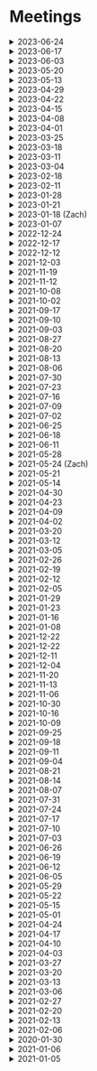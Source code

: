 # Meetings

<details>
<summary>2023-06-24</summary>

- SAML at Hopkins is working!
- Investigated the technical details of LTI, OAuth2, OpenID Connect, JWTs, and so forth.

</details>

<details>
<summary>2023-06-17</summary>

- SAML
- Zach: SAML, LTI, and AI
- LTI
  - SAML vs OAuth for authentication
    - It is possible that they give you different identifiers for the same person 🤦‍♂️
    - Introduce the notion of multiple emails per account
    - Introduce a way to merge accounts
    - Splash screen prompting to merge accounts
  - At Hopkins we’re integrating with Canvas, not SIS
  - Initially, we’re integrating at the level of the course, with course staff taking action
    - **Later:** Perhaps integrate at the application level and create courses automatically
  - How the synchronization of course participants behaves:
    - If someone appears in the LMS, sign them up in Courselore and add them as course participant. Mark their participation as having come from the LMS.
    - In general, mark everyone who appears in the LMS.
    - If someone disappears from the LMS, and they have been marked as appearing in LMS in the first place, then it’s okay to remove them.
    - **Later:** Allow staff members to control this process in more detail, for example, have some options to quarantine instead of removing. (Some people may not trust the registrar 100%)
  - Courselore embedded in the LMS? No.
  - Certification? Not yet.

</details>

<details>
<summary>2023-06-03</summary>

- Changes in terminology:
  - Staff → Course Staff (In the context of a course, to set it apart from Staff in the context of system administration)
- Improved the starting state of the `@mentions` and `#references` widgets. Instead of simply saying “Start typing to search”, they now give useful options, for example, the people who authored the most recent messages.
- Fixed glitches when dragging-and-dropping or copying-and-pasting folders and text into the content editor and avatar uploader.
- Added a way for staff members to export questions as JSON for research.
- https://matthewbutterick.com/chron/camera-obscura-the-case-against-ai-in-classrooms.html

</details>

<details>
<summary>2023-05-20</summary>

- SAML: News from the Computer Science Department?
- Deployed new features & redesigns.
- Email notifications for Selected Participants?
  - Have a way to prompt you to `@everyone`
  - Have an option similar to “Announcement”, which is functionally equivalent to `@everyone`, but with a new Email Notification setting to opt out.
- Hard split between forum and chat?
  - I’m in favor.
- Export course information

</details>

<details>
<summary>2023-05-13</summary>

- Response from Hopkins about SAML.
- Deploy new features early next week.
- User interface improvements.
- Email notifications for Selected Participants?
- Hard split between forum and chat?

</details>

<details>
<summary>2023-04-29</summary>

- Skipping next week’s meeting.
- SAML
  - No news from Hopkins
  - Under what conditions do we send email on sign in?
- Follow-up on cases from the week:
  - The case of the OOM killer.
  - Participants in Ali’s conversation.
- Staff whispers and follow-up questions are done, but not deployed.

</details>

<details>
<summary>2023-04-22</summary>

- Deployed SAML, waiting for Identity Provider to answer.
- Whispers are working, but need polish.
- Follow up questions.
- Homework grading application: not yet.
- Next priorities:
  - UI on the upper left.
  - LTI by fall.

</details>

<details>
<summary>2023-04-15</summary>

- Finished SAML.
- Will start whispers.

</details>

<details>
<summary>2023-04-08</summary>

- SAML
  - Sign in page interface
  - Sign up via SAML
  - Sign out

</details>

<details>
<summary>2023-04-01</summary>

- SAML: Setup keys, relay state, user interface, and so forth.
- Other
  - Don’t hide email/password behind button
  - First/last/display name OR full/display name
  - Pronoun
  - How to pronounce your name
  - LTI

</details>

<details>
<summary>2023-03-25</summary>

**SAML**

- System administrator configuration of SAML (use configuration file)
- Multiple providers
- When creating account, do we ask for a password? No
  - Do we allow them to create a password after the fact? Yes
  - Administrator backdoor? Yes
- Reset password
- How to show SAML to the user?
- Upon first SAML sign in, ask for existing account
  - Help documents
- Allow for sign-in initiated by identity provider? Yes.
- How do you prevent, for example, Hopkins from providing the identity for `someone@another-university.edu`, forging their way into Courselore? Should we limit the authority of identity providers to a set of domains?
  - Allowlist of `*.jhu.edu`
- Sign out
  - Initiated in Courselore: Sign out of Courselore only (leaving you signed in to the identity provider) or single sign out? Single sign-out.
  - Initiated elsewhere: Do we sign out of Courselore as well? Yes.
- Example of Hopkins request and response?

</details>

<details>
<summary>2023-03-18</summary>

- Deployed polls
  - Little “News” button on the footer to explain the new feature
- Single sign-on with SAML:
  - Learned about how it works
  - Curated tools we can use to mock the university part of things and to implement the Courselore part of things
  - Edge cases, for example, how to avoid ending up with two accounts, one with email/password, and another with university credentials via SAML.
  - What we’ll need to get Courselore on the list of authorized Service Providers at Hopkins.

</details>

<details>
<summary>2023-03-11</summary>

- Polls are almost finished, except for edge cases & testing.
- Next priorities.
  - Whispers.
  - SAML.

</details>

<details>
<summary>2023-03-04</summary>

- Progress:
  - Polls
  - Date picker
  - Client-side components
- Drag with three fingers worked for me 🤔
  - It’s an issue with scrolling panes when you reach the edge.
- A vote should trigger a Live-Update? Yes.
- Chat on sidebar, similar to Discourse
- Disable polls for students
  - Default students can’t create polls
- “What’s new”
  - In application, not via email
- No auto-updates for Courselore self-hosters

</details>

<details>
<summary>2023-02-18</summary>

- Progress
  - Finished the feature that allows you to reorder tags.
  - Started polls.
  - Didn’t meet with the people at Google 🤷
- Simplify tags page
  - Inline the controls
  - Drag with three fingers
  - Tags won’t have special behavior
    - No nested tags
- Polls
  - Ranking
  - One or multiple options
  - https://civs1.civs.us
- Whispers

</details>

<details>
<summary>2023-02-11</summary>

- Progress:
  - Fixed a security issue related to image proxy.
  - User deletion.
  - Backlog grooming.

</details>

<details>
<summary>2023-01-28</summary>

- Progress:
  - Content editor redesign deployed.
  - Store preferences (for example, whether to use Programmer Mode) on server, to be consistent across devices.
  - Store message drafts on server as well (start drafting a message on phone and finish on desktop).
  - “Currently typing.”
  - Administrators can now see a list of courses.
- Explain Programmer Mode in help for content editor.
- Add helpers to other parts of the application.
- Redesign the upper-left part of the interface.
- Chat scrolling is glitchy.

</details>

<details>
<summary>2023-01-21</summary>

- Deployed new strategy for static CSS/JavaScript that is as good as we can make it. 1.5x improvement in page size, more strict Content Security Policy, and so forth.
- Started redesigning content editor: new sanitization rules, fixed style issues in content, new toolbar, a tutorial on how to use Markdown, and so forth.
- Talked to Zach, who is generally positive about Courselore.
- Have a contact at Google that may help us spread the word in Latin America.
- Let pagination take the backseat.
- List courses in administration panel.
- Google Keywords.
- Add “Change Conversation Type” to “Actions” menu.
- Internationalization to reach world market: 30 languages.
- Use AI to help staff answer questions.
  - Promote the idea on home page.
  - Do sentiment analysis on student’s follow-up to a question to detect “thank you” messages and don’t mark the question as unanswered.

</details>

<details>
<summary>2023-01-18 (Zach)</summary>

- Overall happy with Courselore. Used with two co-instructors.
- We could double-check the hash generated by the `` css`...` `` and `` javascript`...` `` extractors to avoid collision.
- For receiving emails, use IMAP instead of SMTP.

</details>

<details>
<summary>2023-01-07</summary>

- We’re introducing a compiler pass that extracts static CSS & client JavaScript.
- Killer feature to attract people: off-the-shelf AI
  - Reuse questions
  - Reuse questions from previous year

</details>

<details>
<summary>2022-12-24</summary>

- Resumed work on pagination, which is causing performance issues.
- Started improving the treatment of client JavaScript.
  - `defer`.
  - Reuse functions (like we already do for CSS).
  - `morph` tooltips (which improves things on Live-Updates).

</details>

<details>
<summary>2022-12-17</summary>

- Introduced WebP for better performance & support for videos and animated GIFs.
- Converted the “Actions” menu to be lazy-loaded, improving the performance significantly.
- Highest priority: Feature-parity with other platforms.
- Are replies to announcements sending notifications to everyone? (Later: No, they aren’t.)
- We considered an option on follow-ups to announcements that would allow a staff member to force sending notifications to everyone, similar to the announcement itself. Ultimately, we decided against it, because the benefit didn’t seem to compensate the complication in the system. For the time being, you can `@everyone`, since most people don’t change the default settings and receive notifications for `@mentions`.
- We may hire an intern for the summer.
- Autocomplete for `@everyone`, `@students`, and `@staff` (just focus on the right option as the person is typing).
- `@mentions` and `#references` widgets should disappear on `␣`.

</details>

<details>
<summary>2022-12-12</summary>

- Reuse conversations across semesters.
- Performance improvements of almost 2x by lazy loading dropdown menu for “Actions”.

</details>

<details>
<summary>2021-12-03</summary>

- Progress:
  - Performance improvements of 2x.
  - Monitor.
  - Reusable messages across courses is almost finished.

</details>

<details>
<summary>2021-11-19</summary>

- Finished and deployed version 6.0.0 with new infrastructure.
- Prioritize being able to migrate content from Piazza and across semesters.
- Buy keywords in AdSense.
- At some point look for people who can do more proper marketing & sales.
- At some point look for people who can manage contracts & payments.
- Future pricing:
  - Free period and/or free tier.
  - Based on number of (active) classes.
  - Based on number of users.
- Table of comparison with other services, for example, Piazza and Ed.

</details>

<details>
<summary>2021-11-12</summary>

- Rearchitecture of processes, Live-Connections & Live-Updates, and so forth.
- Priorities moving forward:
  - Sidebar reorganization: Don’t change the user interface too much, given it’s almost the end of the semester and people are used to it.
  - Basic help for formatting, for example, the use of code fences (```).
  - Analytics, for example, the average time to respond, number of questions asked, and so forth.
  - Whispers.

</details>

<details>
<summary>2021-10-08</summary>

- Fixed an issue that was causing non-high-DPI images to be resized.
- Fixed an issue that was causing Firefox to show “Failed to connect to the Courselore server.” for a moment during reload.
- Started module bundling.
- We should start reaching out to more people on the spring, and before that we need:
  - Feature parity with Piazza.
  - Mobile application.
  - More robust notification system.
  - Better chat user interface.
- Long conversations are a bit slow (we need to flesh out pagination).
- Let’s rename “Staff” to “Course Staff”. (We also considered “Professor/Teaching Assistants”.)
- Let’s add more ℹ️s to explain “Selected People” & “Course Staff”.
- Let’s make tutorials to teach people Courselore in detail.

</details>

<details>
<summary>2021-10-02</summary>

- Issues we fixed:
  - Double submission in Chrome.
  - Server restarting.
  - Firefox not connecting to server.
  - Performance related to priority of Live-Updates.
- Investigated HTTP/3.
- Updated Caddy, Node.js, and dependencies.
- We’re double the size as last semester.
- Relax offline alerts.
- Show who’s typing, but hide students from other students.

</details>

<details>
<summary>2021-09-17</summary>

- Small quality-of-life improvements:
  - Show who liked a message.
  - Reduce the delay between sending a message & triggering its email notifications.
- Security issues:
  - Closing user sessions on the server (we had to sign everyone out just in case…).
  - Cookies & subdomains (it was breaking `try.courselore.org` and could lead to cookie tossing).
  - CSRF (`csurf` was deprecated).
- Investigated double-submit issue.
- Chrome on Android is still crashing 2 times out of 5.
- Filter by Selected People should allow to choose **which** people.
- Some operations are slow because live-updates are putting you behind in the queue.

</details>

<details>
<summary>2021-09-10</summary>

- No-reply: Let’s keep the administrator email for now, and at some point implement the feature in which you’re able to post a message by replying to the email notification.
- Don’t notify about messages you saw in real-time. Particularly on chats, in which there are many messages in succession.
- Edge case: While messages may be anonymous, the participation of a student in the conversation isn’t anonymous, so if there are only two students and one posts anonymously, the other can figure out who it was. But we’re considering that okay.
- Investigating a double-submit issue that Ali & Earl ran into. Don’t know what’s causing it yet.
- Locking down the application for people who haven’t verified their email address seems to have worked 😁
- Fixed security & privacy issues:
  - Redirects could lead you outside the application.
  - Students could see who viewed a message, if they knew which URL to query.
- Improved the error messages in the authentication & invitation workflows.
- Show participants on sidebar.
- Let’s continue allowing you to like your own messages, but let’s add a way for you to see who liked a message (and let everyone see that).
- Let’s postpone the notion of deleting users, courses, and so forth. It’ll come particularly handy when we have LMS integration.
- Do something about the case in which a student posts “thank you” in reply to an answer to a question, and the question becoming unresolved: perhaps separate buttons.
- Think about more separation between chats & other types of conversation. Perhaps remove chats for everyone from students?
- Have a setting to configure the delay on email notifications.
- The ceiling for improving performance is high.

</details>

<details>
<summary>2021-09-03</summary>

- Brought back the concept of “Announcements”.
- Fixed issue with password reset links & Outlook.
- Several quality-of-life features.
- Other topics:
  - A student didn’t get an email notification for a reply to their question. Could it be because they didn’t verify their email? (Let’s lock the system further if you didn’t verify your email.) Could it be one of the emails didn’t get relayed, mostly because of wrong domains? Keep an eye out…
  - In the near future, let’s implement a notion of “importing” conversations from other courses to allow for reuse, but let’s **not** put too much structure into the continuity of the courses across semester—let’s let it be more freeform.
  - Get rid of horizontal scrolling. In the content editor toolbar in particular, but in the rest of the application in general as well…

</details>

<details>
<summary>2021-08-27</summary>

- Conversation participants deployed.
- Finished things off with Eliot: Polls are mostly fleshed out.
- Password reset issue reported by Ali.
- We started discussing the notion of reusable posts across semesters.
- SAML is a priority for spring, so we should start now, because it will take some time to cut through the red tape.

</details>

<details>
<summary>2021-08-20</summary>

- DMs: Almost finished, only missing user interface. Most of the work was dealing with how DMs interact with other features, for example, anonymity and email notifications.
- Lock Course (Exam Period): Done. Not merged.
- Polls: Explored the idea of holding the results in the message, but landed on the concept of having polls as external objects, like images.
- Other topics:
  - Administrative interface should show the active courses.
  - Import from Piazza: Announcement messages.
  - Apply filters right away, don’t have an “Apply Filter” button.
  - **Superpins**, that would be useful for administrative pages with PDFs, zips, and other course material. But let’s not have a dedicated “course resources” feature.
  - Chats should be “Selected People” by default.
  - On course lock, students may ask private questions.

</details>

<details>
<summary>2021-08-13</summary>

- Mobile application:
  - Cookies to detect mobile application as opposed to the browser.
  - Redirection flows.
- Digests:
  - Deployed new email notifications infrastructure with delay between receiving a message and sending its notifications.
  - We haven’t deployed digests because we’re still dealing with edge cases, for example, what happens when you’re receiving digests and switch to immediate notifications.
- Participants:
  - Most of the infrastructure is in place. Still dealing with interactions between this feature and other features, for example, search, email notifications, the `@mentions` widget and so forth.
- Polls:
  - They’re a new type of message content, not something heavyweight like a new type of question. This follows the same lines as Discourse & Slack (where people use reactions (emojis) to do polls).
  - Support multiple answers.
  - Students may see aggregate results.
  - Staff may see individual votes.
  - Allow for closing a poll.
- Zach’s comments:
  - DMs.
  - SAML (for spring).

</details>

<details>
<summary>2021-08-06</summary>

- Mobile application.
  - Select server to connect to (and validate that it’s a Courselore server).
  - Safe area (notch).
- Email digests.
  - Decorate content from other people’s perspective.
  - Fixed issues with `#anchors`.

</details>

<details>
<summary>2021-07-30</summary>

- Mobile application is under way: Capacitor is setup, and we’re working on the page that lets you select the server. We may have issues getting the application approved by Apple.
- Email notification digests are almost done. Also implemented a grace period between sending a message and its email notification, to allow the person to edit.
- The new Tags selector widget is done. The person selector widget for DMs will reuse this work.

</details>

<details>
<summary>2021-07-23</summary>

- Better email notifications:
  - Filters for conversations in which you participated is now deployed.
  - Emails are threaded.
  - Do we want more granular control for digests, for example, answers to your questions should be received right away?
- Eliot’s work on the new tags widget isn’t finished yet.
  - Start investigating mobile application.
- Sketch of 1-to-1 conversations.

</details>

<details>
<summary>2021-07-16</summary>

- Better ways for administrators to be notified of updates.
- “New Conversation” interface changes (sidebar & main form).

</details>

<details>
<summary>2021-07-09</summary>

- Administrative interface: Deployed.
- Better email notifications: Deployed (but missing digests).
- Icons: Improving the presentation of “New Conversation” form.

</details>

<details>
<summary>2021-07-02</summary>

- Administrative interface: It’s almost ready to deploy: We want to revert some changes before we actually deploy.
- Simplified configuration.
- Better email notifications: Doing filtering on database. Everything but digests.

</details>

<details>
<summary>2021-06-25</summary>

- Better email notifications:
  - Completed the settings page.
  - Implemented the filtering rules.
  - Not actually creating digests yet.
- Administrative interface:
  - Preparing for deployment of initial features:
    - Users with system role management
    - Settings for restricting who can create courses
    - General settings like administrative email
  - Migration process: Setup some tricky database migrations requiring user input for migration of existing installations.
- Other minor things:
  - Fixed layout glitch on user settings profile page when the person doesn’t have an avatar yet.
- When we get to 1-to-1 conversations, do whispers, similar to Discourse.
- API
- Gamification
  - Badges (for example, first to answer a question)
  - Karma points for whole class and unlock achievements for everyone

</details>

<details>
<summary>2021-06-18</summary>

- Administrative interface:
  - Course creation is restricted to only certain users, respecting option set by administrator.
  - List of all users in the system.
- Better email notifications:
  - See interface.
- Smaller things:
  - Fixed configuration issues that made development on Windows not work.
  - Fixed small annoyance in which a tap on user partial would open the tooltip right away on mobile, not respecting the delay.

</details>

<details>
<summary>2021-06-11</summary>

- Started work on the administrative interface.
- Added an image reverse proxy to serve hotlinked images in message content. This fixes mixed content errors and improves on privacy.
- Several small quality-of-life improvements, for example, including the course name on the “From” field in emails, making it easier for staff to make a note generate a notification, and so forth.

</details>

<details>
<summary>2021-05-28</summary>

- Had a meeting with Zach: how the first semester with Courselore went; what to do for next semester; and a brief technical overview.
- Implemented the course archival feature.
- A couple more tweaks to the layout of the sidebar.
- Fixed issues: Images in email notifications not showing up on some email clients; close the `@mentions` and `#references` widget on `@␣`; and so forth.
- Minimal integration with Learning Management Systems is a high priority. (Identity only; don’t do grades and other things right now.)

</details>

<details>
<summary>2021-05-24 (Zach)</summary>

- Liked Courselore this first semester and plan on using again next semester (starting things off in August), with a co-instructor who used to use <https://edstem.org>.
- Ran into some bugs that have already been fixed on the latest version.
- Caddy could silence logs **after** a successful startup.
- Most wanted features for next semester:
  - 1-to-1 conversations.
  - SAML (only for authentication; authorization and the invitation process should remain the same).
- Desktop version would be more useful than mobile.
- On the technical side of things:
  - Our live-navigation & live-updates are related to functional reactive programming.
  - Elm gives some of the same benefits, but at the cost of making the programmer work to maintain some of the invariants necessary to make the system work.
  - `key=""` implies uniqueness & perhaps it would be nicer to have more structure in the key besides just a string.

</details>

<details>
<summary>2021-05-21</summary>

- Sidebar redesign.
  - Ask a question.
  - Quick filters. (Unread isn’t working yet.)
  - Search takes less space.
  - Filtering by unresolved questions becomes more obvious.
  - The search & filters part of the sidebar stays fixed.
- Made emails copyable.
- Query parameters management, from blocklist to allowlist.
- Questions:
  - Is the semester over? May I downsize the machine? May I deploy new versions with design changes?
    - Yes, the semester is over.
  - Course archival.
    - Prioritize it.
- Review again other applications like Piazza so that we’re aware of features that people will probably ask us about.
- Our API should enable us to connect with other applications, for example, assignment management, and course material.
  - Though we won’t necessarily be going to those areas right away.
  - It’s part of our short-term strategy.
- Roadmap: 20 users by fall, 200 by spring, paid by 2024, profit by 2026
- SAML is a must-have feature for next semester (along with API)
- Administrative interface is for system administrators, not for department administrators(!)
  - It’s like a root user on Linux.
  - Allowlist people who can create a course.
  - Have complete access to course information.
  - Have one single layer of abstraction: Institution (it encapsulates departments, universities, and so forth).

</details>

<details>
<summary>2021-05-14</summary>

- Quicker feedback to actions, for example, sending a message.
  - Investigated how Discord does latency compensation.
  - Disabled submit buttons.
  - Added a “wait” cursor.
  - Latency compensation for sending a message with a placeholder.
- On `/conversations/new`, added support for pre-filling the `<input>`s with query parameters, which is useful for templates & drafts.
- Started implementing conversations drafts.
  - Do we want to show them on the sidebar?
  - Do we want to make them searchable?
- Fixes:
  - Fixed validation error in which a live-update would preserve the `value` of `input` even when it shouldn’t, for example, to set a question as “resolved.”
  - Fixed uses of `.findLast()`, which isn’t supported on all browsers yet.
  - Investigated performance issue, which seemed to be have been a temporary issue that solved itself…

</details>

<details>
<summary>2021-04-30</summary>

- Day off (holiday).
- Backlog grooming.
- Interface improvements:
  - Tooltips on relative times now target whole phrase.
  - “Conversations” button on mobile now adds entry to history.
  - `theme-color` in Safari.
- Security:
  - Headers, cross-origin, and so forth.
  - Cleaning `localStorage` on sign-out.
- Other:
  - End of the term in two weeks.
  - <https://campus.org>
  - Vacation.
  - Some protocol to interoperate with other tools, including grading systems and live lecture systems.
    - Perhaps don’t use LTI if it’s too heavy and bureaucratic.

</details>

<details>
<summary>2021-04-23</summary>

- Finished and deployed live-updates with new mechanism that’s resilient to disconnections of any kind, and that doesn’t require extra round trips to the server.

---

- Improve experience on phone:
  - Make the “Conversations” button push an entry into the history. (We can do that by turning it into a link that points at `/courses/<courseReference>`.)
  - Have a hamburger menu that doesn’t cover the whole pane underneath, and in that case don’t push an entry into the history.
  - When you click on the existing “Conversations” menu, it take a little while to respond. But not all the time, so keep an eye out for it. (Maybe it has to do with live-updates coming in and morphing happening on the background?)
- Other ideas for improving the design:
  - Conversations are sorted by most recent activity, but that means when you send a message, the conversation moves to the top, which can be disorienting.
    - Wait for a little while, 10~30 minutes, before sorting.
  - Separate the conversations in sections: One section for conversations with unread messages.
  - Add filters for conversations with unread messages.
  - Quick filters:
    - Staff:
      - Unresolved questions
      - Conversations with unread messages
    - Students:
      - Questions
      - Conversations with unread messages
- Don’t deploy big design changes in the next two weeks, because we’re approaching the end of the semester and big design changes could confuse people.
- Over the summer, start thinking more strategically.

</details>

<details>
<summary>2021-04-09</summary>

- Finished and deployed details on morphing, live navigation, and live updates. This should address several glitches in the application, and give it a more app-like feel.
- We’ll do videos for educators and students with a brief sales pitch, and a tutorial.
- The new contributor who’ll be joining us for the summer may be working on the administrative panel.

</details>

<details>
<summary>2021-04-02</summary>

- Converted from morphdom into own implementation, which minimizes changes to the DOM, fixing glitches with tooltips, scrolling, and so forth.

</details>

<details>
<summary>2021-03-20</summary>

- We finished and deployed many performance improvements, including live navigation and live updates powered by live navigation.

</details>

<details>
<summary>2021-03-12</summary>

- Almost finished live navigation, which speeds things up and makes some pagination details more straightforward to implement.

---

- ETags don’t seem to be enough: A deployment to try.courselore.org was serving stale assets.
- Our goal is to get new features while we have active users, to have them test things. Goals for the next two months:
  - Finish performance & pagination work.
  - Redesign sidebar, chat messages, and things like announcements vs notes-that-generate-notifications.
  - Notification digests.
  - 1-on-1 conversations.
- Tip sheet on how to get notifications
- After the fall semester, spread the word.

</details>

<details>
<summary>2021-03-05</summary>

- Deployed a new version with some optimizations (for example, Caddy serving static files), but still not `liveNavigation` and pagination.
- Broke the codebase into multiple files.
- Made `eventSource` more robust: It’ll try to reconnect no matter what happens.

---

- Chat
  - Look & feel, and speed.
  - Difficulty tracking what’s going on.
  - Maybe get an specialist in user-interface design after the next iteration.
  - Alternating 10 background colors.
  - Don’t just copy Slack, do better.
  - Nested chats (later).
  - More separation between messages.
  - Avatars on side.
  - More space.
  - More contrast.
  - Improve replies.
  - Little hover menu a la Slack.
  - Bigger font (Slack is 15pt).
  - Wider column for forums.
  - Wide as possible for chats.

</details>

<details>
<summary>2021-02-26</summary>

- Module bundling.
- Serving static assets with Caddy.
- Benchmarked `@leafac/html`.
- Fixed installation issues on `@leafac/caddy`.
- Fixed development installation instructions on Windows.
- Started the Turbo Drive + morphdom.

---

- 1-1 conversations are the most important feature to work on next.
- Restructuring the codebase: split files by May.

</details>

<details>
<summary>2021-02-19</summary>

- This week’s progress:
  - Worked out many edge cases of pagination (for example, I had to change permanent links 🤷).
  - Started framing (for example, the sidebar doesn’t jump around when you go to a different conversation).
  - Improved types & tests to prevent subtle bugs.
  - Fixed issues with the “New” indicator & Firefox not resetting the textarea.
- Other things we talked about:
  - Redesign the presentation of submenus, for example, “Conversations”, on mobile. Try a hamburger menu.

</details>

<details>
<summary>2021-02-12</summary>

- This week’s progress:
  - Fixed live-update glitches.
  - Better (but still not best) latency compensation.
  - Fixed “mark all as read” making it seem as if a student had read a staff-only conversation.
  - Implemented the core of pagination.
- Other things we talked about:
  - Framing.
  - Issue: Ali’s students are less active than on previous courses using other platforms.
  - We want a way to steer people away from asking questions as follow-up on announcements.
    - Locking.
    - Extract message into conversation.
    - “Ask a question”
  - Redesign “Start a new conversation” so that it is clearer how to ask a question
  - Get rid of “announcement”, and give “note” the option to broadcast.
  - Quick filters.
  - `<details>` sidebar group by date & pins.
  - Redesign New Conversation page.
  - Tags presentation make them look like tags, instead of icons on the left.

</details>

<details>
<summary>2021-02-05</summary>

- Fixes:
  - Email notifications deliveries fixed.
  - “Oh, snap” fixed.
  - Several cosmetic things.
  - Started work on live-updates.
- New features:
  - “Resolved” questions.
  - Autosizing, monospaced font on editor, and so forth.
- Bump up the VM even more.

</details>

<details>
<summary>2021-01-29</summary>

- This week’s progress:
  - Investigated techniques for live-updates, view caching, and so forth.
  - Fixed shutdown behavior.
  - Added logging.
  - Investigated issue of notifications being delivered multiple times.
- Other things we talked about:
  - The highest priority is fixing all the remaining bugs.
  - Redesign the presentation of @mentions in messages.
    - Shorten “Everyone in this Conversation” to just “Everyone”.
  - The scale of a single course:
    - 150 students
    - 15 CAs
    - 1300 conversations
    - 2~3 messages per conversation
    - 8 chats
    - 50 messages per chat
  - Add the notion of questions being resolved.
    - Only staff may change the “resolved” status
    - List of conversations: Make it easy to see unresolved questions. Color-code and filters.
    - Use that to organize Meta CourseLore.
  - Meta CourseLore make a pinned announcement of how to report bugs.

</details>

<details>
<summary>2021-01-23</summary>

- This week’s progress:
  - Improved the performance by 3x by changing the processing of CSS/JS.
  - Improved routing regarding email confirmation, email resetting, invitations, and so forth.
  - Fixed the cookie issue that was causing Outlook confirmation links to not work.
  - Did one more round of testing in different devices & browsers.
  - Added links to try.courselore.org & Meta CourseLore.
  - Added warnings explaining the intent of different servers.
  - Changed landing page for when you just created a course.
  - Made QR code more prominent on the invitations settings page.
  - Email notifications are formatted.
  - Silenced Caddy logs.
  - Operating-system detection for showing only the relevant keyboard shortcuts.
  - Fixed scrolling to the bottom on new messages on chat.
- Progress from last week that we didn’t have the time to talk about:
  - Added a decoration to the `userPartial` to highlight staff.
  - Changed the display of new messages: Instead of a blue dot next to each new message (à la Mail.app), have a bar on top of the first new message (à la Discord). Started the investigation of which parts to optimize first.
  - Fixed glitches related to tooltips on live updates.
  - Fixed the treatment of people who are no longer enrolled.
- Other things that we talked about:
  - On home page, under the “source code” button, add a tooltip to highlight how CourseLore will be free forever for people who self-host.
  - Make a public page listing known issues.
  - Add a call-to-action on the bottom navigation bar that isn’t just about reporting bugs, but about providing feedback and joining the CourseLore community.
  - Change `userPartial` tooltip to be activated on click, instead of hover.
  - Don’t send notifications when the person is online.
  - List of conversations shouldn’t jump when you go to a particular conversation.
  - Add favicon for when you bookmark CourseLore on iOS’s home screen.
  - Add a help screen under the “About CourseLore” button:
    - A more app-like experience (in iOS):
      - Bookmark CourseLore to home screen.
      - Use VIPs as notifications mechanism.
    - If things look weird, or if something doesn’t work, you may need to update your browser.

</details>

<details>
<summary>2021-01-16</summary>

- Infrastructure is in place.
  - Production server.
  - `try.courselore.org`
  - New homepage.
- We have a first person self-hosting who’s happy with the process & the documentation.
  - He wasn’t put off by the recommendation to use Homebrew, for example.
- User interface:
  - Added extra course information (year, term, institution, and code).
  - Added redirect to login when trying to confirm email but logged out.
  - Added a filter to Course Settings > Enrollments.
  - Made more explicit the administrator’s email in case the `mailto:` protocol doesn’t work.
  - “Help” button
  - Link from conversation creation to tag management.
  - Made password updates close all other sessions, in case a password is compromised or an attacker is using session fixation.
  - Fixed refreshing ids, so that things like footnotes work.
- Performance:
  - Cache preprocessed messages: 10% improvement.
  - Investigated other issues that should be 50% improvement, but haven’t implemented.
- Progress we didn’t have time to talk about:
  - Added a decoration to the `userPartial` to highlight staff.
  - Changed the display of new messages: Instead of a blue dot next to each new message (à la Mail.app), have a bar on top of the first new message (à la Discord). Started the investigation of which parts to optimize first.
  - Fixed glitches related to tooltips on live updates.
  - Fixed the treatment of people who are no longer enrolled.

</details>

<details>
<summary>2021-01-08</summary>

- It’s a good thing that we stopped using Faker.js!
- Finished `userPartial`.
  - Coolest bug ever caused by a self-`@mention` in a biography leading to an infinite loop.
- Documentation.
- We went various parts of the application and talked about the most pressing issues.

</details>

<details>
<summary>2021-12-22</summary>

- Tooltips are rendered out-of-band, to support block elements in tooltip contents even when the tooltip target is inline.

</details>

<details>
<summary>2021-12-22</summary>

- Progress:
  - User component.
  - Actions menu.
  - Database improvements: cleaned up a bit of magic, cleaned up repetition, and so forth.
- Other topics:
  - README
    - Description.
    - Links.
      - Production
      - Staging
      - Home.
      - GitHub.
    - Installation.
  - Don’t disclose emails to students.
  - 1-to-1 conversation: Use background color to distinguish between people, so you don’t have to show their names over and over.
  - Discourse rebake task.

</details>

<details>
<summary>2021-12-11</summary>

- Finished presentation of chat messages.
- Added a date separator between chat messages.
- Group together messages sent in quick succession.
- Started online indicators.
- Other things we talked about:
  - Delete attachments.
  - Notifications delay.

</details>

<details>
<summary>2021-12-04</summary>

- Created https://github.com/leafac/fake-avatars to replace Faker.
- Fixed scrolling of chat window.
- Cleaned up the layout of chats.
- Pagination
  - Messages in conversation.
  - Conversations on sidebar.
- Test with thousands of messages.
- Scroll on new message.
  - Latency compensation.
- A course about courselore. For collecting feedback.
  - Put invitation link on the page somewhere.
- Lightbox for images & code blocks (click for more & full screen).
- “Truncate” long messages in chat.
- Button to choose whether to wrap lines.
- Mobile app is more important than chat.
  - PWA to begin with: https://checkvist.com/auth/mobile

</details>

<details>
<summary>2021-11-20</summary>

- Chat:
  - https://github.com/twbs/icons/issues/1101
  - More compact layout (specially on mobile)
  - Don’t reload on send
  - Scroll to the bottom
  - Hide secondary buttons
- Market & design investigation: Slack, Discord, and Campuswire
  - Ideas to borrow
    - Draft conversations
  - Things I think we’re doing better:
    - Not pushing apps
    - Responsive design
    - Search
  - https://medium.com/campuswire/introducing-campuswire-courses-and-some-thoughts-on-monetization-157d5fa02e8f

</details>

<details>
<summary>2021-11-13</summary>

- Chat:
  - Duplicate author information (including anonymity) into conversation, instead of relying on first message.
  - Chats may be created without tags & first message.
- Tested the interface with weird data, for example, names that are too long, and fixed layout issues.
- Icons changed (for example, staff-only) and moved around.
- Finished the notifications system.
- Filters.

</details>

<details>
<summary>2021-11-06</summary>

- Security:
  - CSRF.
  - HTML uploads leading to XSS.
  - Resize images that are too big (previous we were doing that only for avatars).
  - Ask for password when updating email.
- Markdown editor improvements:
  - Footnotes.
  - Brought back syntax highlighting.
  - Visual indication while upload is in progress.
  - Quoting code.
- Icons for students/staff.
- Started updating notifications system to take in account features that have been developed since then, for example, staff-only conversations.
  - Do we want to allow students to `@everyone`? Yeah, it’s okay.
- Renamed “other” to “note” and added the “chat” type.

</details>

<details>
<summary>2021-10-30</summary>

- Finishing touches on showing messages:
  - Added a “mark all as read” button.
  - Changed “Copy to clipboard” wording.
  - Looked into FERPA compliance.
  - Improved security around uploads.
  - Migrated to ESM.
  - Hide blue dots indicating unread messages after a second.
  - Made blue dot count indicator on sidebar a “mark as read” button.
  - Added highlight message that has been #message--... targeted.
  - Included every message (not just the first one) to search results when searching for author.
  - Fixed anonymity violations on partial that shows conversation information.
- Other things we talked about:
  - Attachments should be attached to conversations?
  - Change the visualization of “types” a little more: Make announcements pop up.
  - “Other” -> “Note”
  - Chat highlights (for everyone in the chat)
  - Bookmarks / flags / saved items (for you only)
  - More granular access control:
    - Chats with only a few people.
    - Groups, for example, Graders, Project Advisors, Group members, different sections on courses.
    - Invitations for groups? No.
    - People assign themselves to groups.
  - Tags required for chats? No.
  - The first post is a chatroom description

</details>

<details>
<summary>2021-10-16</summary>

- Progress:
  - Finished the #references widget.
  - Markdown processor:
    - Improved display of @mentions (in particular, when you’re mentioned).
    - Links to conversations/messages are converted into #reference format.
  - Search:
    - Include authors.
    - Highlight search results.
    - Include message snippets.
  - Made permalinks copyable.
  - Fixed overflow of code blocks in small screens.
- Requests:
  - Search authors of every message.
  - Hide blue dots after a second.
  - Make blue dot count indicator a “mark as read” button.
  - Make all as read.
  - “Copy to clipboard” wording.
  - Cache.
  - Chat.
  - Notifications.
  - Look into FERPA compliance.

</details>

<details>
<summary>2021-10-09</summary>

- @leafac/javascript
  - Treatment of relative dates is more consistent with GitHub & Mail.app.
  - Manually tested the application across browsers.
    - Firefox login wasn’t working(!)
- Accent colors.
- Presentation of radios & checkboxes.
- Made possible to change the visibility of existing conversations (previously you could only go from visible to everyone to visible by staff-only—now it’s possible to go the other way as well).
- Improved the presentation of anonymity.
- Fixed staff-only conversations being innacessible by students who participated.
- Started the `#references` widget.

</details>

<details>
<summary>2021-09-25</summary>

- Progress:
  - Finished the @mentions widget.
  - Fixed the issue that was crashing the server last Saturday.
  - More importantly, fixed the process supervisor so that even if the server goes down, it respawns.

</details>

<details>
<summary>2021-09-18</summary>

- Progress:
  - Investigated the space of tools to build mobile applications based on web technologies.
  - `courselore.org` is sending emails.
  - Database improvements:
    - Investigated n+1 queries.
    - Reviewed queries to fetch conversations.
    - Started introducing users in search results (but haven’t completed; search is broken now!).
  - Widget to show help you pick users for @mentions.

</details>

<details>
<summary>2021-09-11</summary>

- Progress:
  - Authentication:
    - Update email & password.
    - Email confirmation confirmation.
    - Fixed sliding sessions.
  - Database improvements:
    - Handled Markdown and user-generated HTML on search indices.
    - Database indices (for performance).
    - Job to periodically clean expired data, for example, sessions.
  - Favicon.
- Work in progress:
  - The @mention widget.
  - Include users in search.
  - Include snippets in search results.
  - Better filters (for example, for conversation types).
- Features we talked about:
  - Enable emails courselore.org.
  - Department wide infrastructure. Hierarchy: Administrators may be able to see all courses in installation, and so forth.
  - Highlight search terms on the entire page.
  - Assign CA to questions.
  - Mobile application.
  - Communicate with LMS.

</details>

<details>
<summary>2021-09-04</summary>

- Cleaning.
  - Backlog grooming.
  - Cleaned up the code.
  - Updated dependencies.
- Minor tweaks.
  - Staff-only conversations use the same counter as regular conversations.
  - The trashcan not being red anymore.
  - `:hover` states on radios & checkboxes.
- Password reset.

</details>

<details>
<summary>2021-08-21</summary>

- Progress.
  - Anonymity.
  - Staff-only conversations.
  - Email notifications.
    - Settings.
    - Haven’t finished interaction with other features (staff-only conversations, for example).
  - Polished read indicators:
    - They weren’t showing up for the current message on small screens (because of fake conversations list presenting).
    - On the side of messages.
  - Polished messages list:
    - Borders.
    - Colors on badges.
  - Several small fixes:
    - Padding bottom scrolling bug.
    - Scroll to unread message.
- We decided to not launch on the fall, but wait for the next spring. Show CourseLore to more people along the way and work on their feedback.
- Things we want for the spring:
  - 1-1 conversations.
  - Chat.
  - demo.courselore.org or try.courselore.org
  - Speed
  - More strategic marketing.
  - Maybe hire a designer to do a marketing page and add a wow factor to the project.

</details>

<details>
<summary>2021-08-14</summary>

- Finished conversations screen:
  - Fixed bug of messages from different threads showing up.
  - Finished Types (as opposed to just question).
  - Finished styles (including things like user-generated Markdown).
  - Fixed weirds styling issues, for example, scrolling when Tippy was activated.
  - Brought Demonstration Data up to date with the schema.
- Implemented read indicators.

</details>

<details>
<summary>2021-08-07</summary>

- Styling and user interface.
- Custom validation errors:
  - Because the browser validations have some issues and we want more control over them. Examples:
    - The validation of `type="email"` accepts `example@example` (which is technically correct, but practically incorrect).
    - The validation of `required` accepts empty spaces (again, technically correct, but practically incorrect).
  - Because we want to show error messages in a style that’s consistent with the rest of the application, and in our own language, as opposed to the different browsers messages.
  - Because we want to apply validations to elements that the Constraint validation API doesn’t support, for example, `<button type="button">`.
- Categories.
- Did a brief research on the space of email senders; played with the SendGrid API.

</details>

<details>
<summary>2021-07-31</summary>

- Created demonstration data.
- Started working on style changes asked by Dr. Scott: Colors; logo; and so forth.

</details>

<details>
<summary>2021-07-24</summary>

- Requests from last meeting:
  - Heading styles.
  - Moved Course menu to the left.
  - Scrolling issues.
- Tags.
  - Tag conversations.
  - Filter by tag.
- Search is just missing a `SELECT`…

</details>

<details>
<summary>2021-07-17</summary>

- Improved user profiles.
  - Optional names.
  - Avatars & Biographies.
- Implemented a unified solution to a bunch of problems:
  - No HTTPS/2 in production.
    - Prevents more than 6 connections for server-sent events.
  - No HTTPS in development.
  - No compression on responses.
  - The solution was to use Caddy as a reverse proxy, instead of letting the Node.js process itself exposed to the world.
- Button to turn off server in demonstration mode.
- Finished tag management screen.
- Started learning about FTS.

</details>

<details>
<summary>2021-07-10</summary>

- Finish basics of threads screen: Editing & deleting posts; Likes; Endorsements; Generalized live updates. Tags: Mark posts as answers; Create arbitrary tags.
- Asked for demo class for showing people starting August. Asked for categories, such as Question, Announcement, and Other.

</details>

<details>
<summary>2021-07-03</summary>

- Progress:
  - Images & attachments: Upload button; drag-and-drop; copy-and-paste.
  - References, for example, `#4/3`.
  - Quoting of selected text.
  - @leafac/css.
  - `data-ondomcontentloaded`.
  - Mousetrap.

</details>

<details>
<summary>2021-06-26</summary>

- Styled user-generated content such that nothing breaks the layout and everything looks nice.
- Text editor improvements:
  - Expand with content.
  - Toolbar.
    - Including **undo** when possible.
  - Keyboard shortcuts.
  - Started the image & attachments uploads (which is also the backbone of user avatars, and so forth).
- Roadmap.

</details>

<details>
<summary>2021-06-19</summary>

- Progress:
  - Styled pages:
    - Invitations.
    - Showing the menu first when on mobile & going to the course main page.
    - Follow Magic Authentication Link but already authenticated.
    - Threads screen (not finished).
  - Notification for when you’re invited to a course by email.
  - `:focus`, `:hover`, `:active`, and so forth.
- Next week:
  - 10 weeks.
  - Finish threads screen.
    - Finish questions & answer tagging.
    - Edit.
    - Styles for Markdown.
    - Reference posts.
    - @mentions.
    - Text editor.
    - Upload images.
      - Drag and drop.
      - Control + V.
  - Tags: Create & Filter.
  - Generalize live updates.
  - Notifications.
    - Email configuration.
  - Flags.
  - Search.
  - Statistics.
  - Anonymity.
    - Persona.
  - Threads private to instructors.

</details>

<details>
<summary>2021-06-12</summary>

- Progress:
  - Continued the make-over with the new design system: Landing pages (for example, when you just created a course), course settings, threads pages.
- Next week:
  - Finish the redesign with the new design system.
  - Come up with a roadmap.

</details>

<details>
<summary>2021-06-05</summary>

- Progress:
  - Continued the make-over with the new design system. Did the home page, brought back Dark Mode support, did the sign in / sign up workflow, including the Demonstration Inbox, created almost all the components we’ll need (tooltips, dropdowns, modals, and so forth), added support for `prefers-reduced-motion`, and so forth.
- Next week:
  - Finish the redesign with the new design system.

</details>

<details>
<summary>2021-05-29</summary>

- Progress:
  - Finish almost every screen using Bootstrap.
  - Wasn’t satisfied with the result: Either we’d end up with a stock-Bootstrap looking application, or the customization would amount to as much work as doing more things from scratch. But the result would be even worse, because people would have to know CSS **as well as Bootstrap**.
  - Started a make-over with a design system lifted from Tailwind. Borrowing only a couple helpers for things like tooltip positioning and modals.
- Next week:
  - Continue the redesign with the new design system.

</details>

<details>
<summary>2021-05-22</summary>

- Progress:
  - Worked fewer hours this week.
  - Styled most of the Course Settings pages (separated them into multiple pages).
  - Small usability improvements, for example, flash session messages saying your operation (for example, updating your profile) was successful.
- Next week:
  - Finish the following screens: Threads, course settings, and invitations.
  - Return to posts tags.

</details>

<details>
<summary>2021-05-15</summary>

- Progress:
  - Started a user-interface overhaul: Responsive design, accessibility, fancier components for a bit of a “wow factor”, and so forth.
  - Started using Bootstrap. Not Tailwind because Bootstrap has components, as opposed to just utilities. We’re continuing to use @leafac/css instead of utilities. We aren’t using many things from Bootstrap, for example, the grid system, because CSS Grid is better for our case.
- Next week:
  - Finish the following screens: Threads, course settings, and invitations.
  - Return to posts tags.

</details>

<details>
<summary>2021-05-01</summary>

- Progress:
  - Tags.
    - Pinning.
    - Question & Answer.
  - Keyboard navigation.
  - Many internal improvements on how icons and CSS are handled.
- Next week:
  - On checkboxes that are icons:
    - Change the text.
    - Change the cursor.
  - On buttons that toggle state:
    - Add a tooltip: Show the tooltip right away, and let them be long if necessary.
  - Move the “Threads that are pinned” to a tooltip.
  - Editor helpers for things like **bold**, _italics_, and so forth.
  - Staff endorsements.
  - Tag creation is a separate step under Course Settings.
    - Private tags: Tags that only staff sees.
    - Don’t let students create tags.
    - Force students to tag the threads they initiate.
    - Attributes on tags.
  - Search.

</details>

<details>
<summary>2021-04-24</summary>

- Progress:
  - Live update posts, and counts (of posts & likes).
  - Reply to.
  - Only ask for confirmation if actually going go to lose data.
  - Save the content of a new post textarea in localStorage.
  - Tags.
  - Introduced types to layouts, middlewares, and so forth.
- Next week:
  - Tags.
    - Pinning.
    - Question & Answer.
    - Tag creation is a separate step under Course Settings.
      - Private tags: Tags that only staff sees.
      - Don’t let students create tags.
      - Force students to tag the threads they initiate.
    - Instructor likes → Endorsed.
    - Attributes on tags.
  - Search.

</details>

<details>
<summary>2021-04-17</summary>

- Progress:
  - Infrastructure for live updates of stuff on the page.
  - Notification when someone else posts on a thread.
  - Likes.
  - Small niceties: Warn before leaving page; thread and post deletion; and a count of posts on threads.
  - Stuff you don’t see: A refactoring of the types and local data; and a simpler migration system (which allows functions in addition to SQL).
- Next week:
  - Fix the alignment of “alerts”.
  - Live update posts & likes count.
  - Save the content of a new post textarea in localStorage.
  - Tags.
    - Question & Answer.
    - Instructor likes → Endorsed.
- Mobile app may not be necessary, as web applications are capable of some “native” things.

</details>

<details>
<summary>2021-04-10</summary>

- Progress:
  - Finished invitation emails.
  - Manage enrollments.
- Questions:
  - Delete courses, users, and so forth: Let’s do it later.
- Nice to have: Have a setting to either let students remove themselves from the course, or let them request the staff to be removed.
- Next week:
  - Update threads when other people post.
  - Focus on forum features like **tags** (both on threads and on the posts), upvotes & notifications.

</details>

<details>
<summary>2021-04-03</summary>

- Progress:
  - Fixed the bug that was causing my name to appear in a post created by Dr. Scott (it was a simple mistake in one of the queries I DRYed up last week 🙄)
  - I forgot to mention last week, but I came with a solution for images working in light vs dark background: I simply added a background color to transparent images…
  - Finished invitation links.
    - Timezone issues.
  - Editing threads and posts.
  - Started invitation emails.
  - Experimented with [Turbo](https://turbo.hotwire.dev).
- Next week:
  - Finish invitation emails.
  - Manage enrollments.
  - Update threads when other people post.
  - Focus on forum features like **tags** (both on threads and on the posts), upvotes & notifications.

</details>

<details>
<summary>2021-03-27</summary>

- Progress:
  - Fixed everything that was broken last week: Threads, accent colors, and so forth.
  - Invitation links can be created and modified (almost—the backend for that isn’t working yet). Also, the invitation links don’t work yet.
  - DRYed up queries: Most of them happen in a single location and are reused throughout the request. Extracted data types (TypeScript) to clean up the code base.
  - Worked on styles & form validation: Datetime fields; form elements like radio and checkboxes; avoid zooming in on text fields in iOS; use SVG to draw icons & things like the circle that indicate the course accent color; and so forth.
- For next week:
  - Fix name on posts.
  - Finish invitations!!
  - Editing threads and posts.
  - Update threads when other people post.
  - Focus on forum features like **tags** (both on threads and on the posts), upvotes & notifications.
- Other ideas: Registry of CourseLore instances. For example, in a phone application we could show a list of existing instances. (You could always not list yourself in the registry and enter the URL for your instance manually on the phone application.)

</details>

<details>
<summary>2021-03-20</summary>

- Progress:
  - Better session management:
    - Being able to expire sessions individually.
    - Decouple the session from the email (being able to change emails in the future, if we wish).
    - Rolling sessions.
  - Visuals.
  - Finished accent colors (but they’re broken now for other reasons).
  - Using magic authentication links when already signed in.
  - Form validation.
  - Reuse queries.
- For next week:
  - Finish invitations.
  - Editing threads and posts.
  - Update threads when other people post.
  - Focus on forum features like tags, upvotes & notifications.

</details>

<details>
<summary>2021-03-13</summary>

- Progress:
  - Dark mode.
    - Syntax highlighter.
  - Small details
    - Cmd+enter to post.
    - Prevent long lines from breaking the interface.
  - Many quality-of-life improvements in the code base.
    - Best way to open SQLite database.
    - Manage cookies correctly so that session remains after browser is closed.
    - Form validation errors.
    - 404 page.
  - Work-in-progress:
    - Accent color switcher.
    - Invitations.
- Questions:
  - Should we allow course assistants to create courses and handle invitations?
    - Staff / student.
  - Do we want to keep a trace of what happened? (Edits, deletions, and so forth?)
    - We don’t need it now.
    - Only staff should be able to see it.
- At some point: Add a toggle to the dark mode support.
- For next week:
  - Finish accent colors.
  - Finish invitations.
  - Change roles to staff/student.
  - Editing posts. (And threads, and your profile, and so forth.)
  - Update threads when other people post.
  - Focus on forum features like tags, upvotes & notifications.

</details>

<details>
<summary>2021-03-06</summary>

- Developed a two-column layout for the course pages and fleshed out the styles across the application.
- Developed @leafac/css.
- Released caxa@1.0.0.
- Released a video about the background animation on the homepage.
- For next week:
  - Change background color
    - Pick a random one at course creation.
    - Let people change but have a default for the course.
    - Default palette.
    - https://marketplace.visualstudio.com/items?itemName=johnpapa.vscode-peacock
  - Dark mode.
  - Course enrollment invitations.
  - Update threads when other people post.
  - Editing posts. (And threads, and your profile, and so forth.)

</details>

<details>
<summary>2021-02-27</summary>

- Threads are working.
- Worked on styles & the small details:
  - Text editor.
  - Relative time (for example, `3 hours ago`).
  - Logo animation.
  - Buttons go into a ‘loading’ state to prevent double-submission.
  - Links change color.
- Started an utility to process CSS.
- Multiplatform testing & development setup.
- What should I work on next?
  - Options:
    - More forum-related features:
      - Notifications on updates
      - Anonymity.
      - Tags.
      - Instructor endorsed answers.
    - More onboarding features:
      - Invitations.
  - Answers:
    - For next week:
      - Threads list on a column on the left.
      - Tab on the text editor.
      - Make entries more lightweight.
      - Why isn’t the home two column?
      - Onboarding is broken.
    - Long-term:
      - Anonymity.
      - Search.
      - Filtering.
        - Only show my posts.
      - Nested posts.
      - Chat.
        - Integrated with the forum, not as two modalities.
        - A chat could be just another thread.
      - Groups.
      - Pin conversations.

</details>

<details>
<summary>2021-02-20</summary>

- Demonstration:
  - Clearer communication in sign-up/sign-in.
  - Create course.
  - Join course.
  - Create thread.
- Automated tests.
  - **Got + JSDOM** / Puppeteer / Cypress / Selenium.
- The packaging is working on Windows.
- What do we want the text editor to look like?
  - Simple, like GitHub’s.
- How to invite people to the course?
  - With link.
    - Different links for different roles.
  - With a list of emails.
  - Expiration dates on invitations.
- How should threads look like? One page for the list of threads and one page per thread (à la GitHub Issues), or one page with both the list of threads and one thread (à la Mail.app (and Piazza, for that matter…))?
  - We’re going GitHub-style on mobile and Mail.app style on the desktop.
- Show participation grades for courses in which that’s graded. (We don’t do the grading, we just present the statistics.)
- Templates for questions.
- Live course communication during the lectures:
  - https://www.sli.do
  - https://pigeonholelive.com/features-qna/

</details>

<details>
<summary>2021-02-13</summary>

- Finish the account creation workflow and wired it to the authentication workflow demonstrated last week.
- Tried to use [ECMAScript modules](https://nodejs.org/api/esm.html) (because of top-level async/await). Still too fresh. While Node’s support for them isn’t experimental anymore, some of the underlying infrastructure still is, so other tools in the ecosystem (for example, Jest & ts-node-dev) don’t support them very well (require flags and whatnot).
- Had issues with some native modules (for example, sharp) not working with @leafac/pkg. Ended up creating <https://npm.im/caxa>.
- Had issues with types for <https://www.npmjs.com/package/express-async-handler>. Ended up creating <https://npm.im/@leafac/express-async-handler>.
- Created a proper **demonstration** mode for CourseLore.

</details>

<details>
<summary>2021-02-06</summary>

- Wrote documentation at https://github.com/courselore/courselore and these documents you’re looking at.

- Last week Dr. Scott asked what are the operating system dependencies to run the `courselore` executable (which is generated with @leafac/pkg). To answer this, I tested putting the binary in a Docker container created from [scratch](https://hub.docker.com/_/scratch); that didn’t work. Then I tried [alpine](https://hub.docker.com/_/alpine); that didn’t work either! Then I tried [ubuntu](https://hub.docker.com/_/ubuntu/); that worked (naturally, since we’re running Ubuntu in production & on GitHub Actions). So, as it turns out, not only does the `courselore` executable need some support from the operating system, but it seems like lightweight things like musl libc may not be enough. I’ll take that…

- Did the signup / login flow with magic links: https://courselore.org/login

  - Login workflow
  - Sessions
  - Database

- Changes to the website:

  - Wider.
  - Mention API.
  - Convert to Markdown and use the text processing pipeline we developed for forum posts.

- Open-source contributions:

  - <https://www.npmjs.com/package/@leafac/sqlite>
  - <https://www.npmjs.com/package/@leafac/sqlite-migration>
  - <https://github.com/leafac/pkg/commit/ccc29eadc33f7a92179a68614e9d7ab1b5017e6c>

</details>

<details>
<summary>2020-01-30</summary>

**Progress Report**

- The text processor for posts is done. It supports Markdown, LaTeX, and syntax highlighting. Also, it’s secure against Cross-Side Scripting (XSS) attacks. [Here’s some input that exercises all these features](https://github.com/courselore/courselore/raw/e01f05f87039326fba47abab24c78a754a4ff7a8/misc/text-processor-example.md).

- Setup the infrastructure for GitHub Actions:

  - Run the test suite on Linux, macOS, and Windows.
  - Create binaries for all these operating systems.
  - Distribute the binaries as [releases](https://github.com/courselore/courselore/releases/) and as [nightly builds](https://github.com/courselore/courselore/actions/runs/537293785) (GitHub Actions Artifacts)

- Released the following packages:

  - <https://npm.im/courselore>: If people already have Node.js installed, they may try CourseLore with `npx courselore`. Also, they may `npm install courselore` to mount CourseLore as part of a bigger Node.js application. That isn’t the preferred deployment strategy (using the binaries is), but it’s a possibility for advanced users.

  - <https://npm.im/@leafac/rehype-shiki>: Rehype is part of the text processor, and Shiki is a syntax highlighter based on Visual Studio Code’s syntax highlighter. <https://npm.im/@leafac/rehype-shiki> is a package that connects the two and improves on the existing <https://npm.im/rehype-shiki> with support for the latest Shiki version, some architectural differences that decouples the dependencies a little better, and brings TypeScript support.

  - <https://npm.im/@leafac/html>: A safe and convenient way to use JavaScript’s tagged template literals as an HTML template engine.

  - <https://npm.im/@leafac/pkg>: Fixes some problems with <https://npm.im/pkg>, particularly in how it manages native modules.

**Design Decisions**

- The course URLs may be:

  - **In a flat namespace or in a hierarchical namespace.** A flat namespace is like Reddit’s `/r/<name>`, and a hierarchical namespace is like GitHub’s `/<user-or-organization>/<repository>`.

    - A flat namespace is good because it’s simpler, particularly in self-hosted installations for a single user (think of how silly `courselore.leafac.com/leafac/<course>` looks).

    - A flat namespace is bad because it clashes easily (think of multiple teaching a course identified as `cs-101`).

    - A hierarchical namespace makes sense when there’s the notion of **organizations**, which could be a group of people who have several courses together. That case probably is rare.

  - **Given by the user, or generated by the system.** An URL given by the user is like Reddit’s and GitHub’s URLs (for example `github.com/leafac/<repository>`). An URL generated by the system is like YouTube (for example, `youtu.be/<random-string-that-is-the-video-identifier>)`.

    - An URL given by the user is simpler to share (think of an URL projected on the board in a classroom).

    - URLs given by the user are more complex for the system, because we have to handle renames, redirects, and so forth.

  - **We decided to go with a flat namespace and system-generated URLs.** For example, `courselore.org/fjdkwoer83`. Because URLs are generated by the system, we don’t see a need for a subpath like `/r/<something>`. We know not to generate identifiers that would clash with routes we’d want to use, for example `/settings`. We may want to have some sort of aliasing in the future so users can create their own readable URLs if they want.

  - **References:**

    - Piazza has alises like `piazza.com/jhu/fall2020/en601329/home`.
    - Campuswire uses the Reddit approach with URLs like `campuswire.com/c/G9E051068/feed`.
    - They have different URLs for joining a course and then later for visiting it. We don’t want that.
    - <https://www.acadly.com/> only has the **magic link** approach.
    - <https://superauth.com>: A technology to handle authentication.

- Authentication methods:

  - The options are:

    1. A plain username/password authentication strategy.
    2. A **magic link** approach like Slack.
    3. Single sign-on integrated with universities’ systems.

  - We’re going with Option 2 for now, as it seems like a good sweet-spot in terms of security, simplicity to implement, and generality. It works for every university without extra effort on our part. That said, we may still give Option 1 as an alternative (as Slack does). Also, people may customize CourseLore with their own routes to implement Option 3.

  - **Note:** We’re following Slack in the approach to authentication (the so-called **magic link**), but we’re **not** going to have the weird separation of accounts per team that Slack has. There will only be one CourseLore account per email and the user may join multiple courses.

</details>

<details>
<summary>2021-01-06</summary>

- The project has officially started! 🙌
- How we’re different from existing platforms
  - Open-source
  - Self-hosting option
  - Privacy & more care with students data
  - Slicker interface than Piazza
  - Lightweight when compared to full LMS like Moodle
  - Articles showing that people care about these issues:
    - https://thetech.com/2020/03/05/piazza-security
    - https://www.stanforddaily.com/2020/10/04/concerned-with-piazzas-data-privacy-management-some-professors-look-to-alternative-discussion-forums/
    - https://matheducators.stackexchange.com/questions/7406/more-user-friendly-alternatives-to-piazza-service
    - https://redecentralize.org
- We’re meeting on Saturdays, at 10:00 EST
- Our next steps are to come up with a name and investigate the competition to come up with a list of initial features

</details>

<details>
<summary>2021-01-05</summary>

- Vision
  - An open-source platform for course interactions
- Key features
  - Piazza
    - Q&A
    - Announcements
    - Anonymity
    - Chat
  - More interactive/modern interface
  - FERPA compliance and stuff
- Competition
  - https://piazza.com/
  - https://campuswire.com
  - https://discourse.org
    - Hartz at MIT doing it - see https://thetech.com/2020/03/05/piazza-security
    - https://www.stanforddaily.com/2020/10/04/concerned-with-piazzas-data-privacy-management-some-professors-look-to-alternative-discussion-forums/
    - https://matheducators.stackexchange.com/questions/7406/more-user-friendly-alternatives-to-piazza-service
    - Could we do a Discourse plugin?
  - https://us.edstem.org
  - https://aula.education
  - https://yellowdig.com
  - Moodle
    - It’s a whole LMS, not a Q&A

</details>
